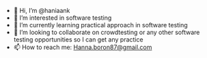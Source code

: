 - 👋 Hi, I’m @haniaank
- 👀 I’m interested in software testing
- 🌱 I’m currently learning practical approach in software testing
- 💞️ I’m looking to collaborate on crowdtesting or any other software testing opportunities so I can get any practice
- 📫 How to reach me: Hanna.boron87@gmail.com

<!---
haniaank/haniaank is a ✨ special ✨ repository because its `README.md` (this file) appears on your GitHub profile.
You can click the Preview link to take a look at your changes.
--->
